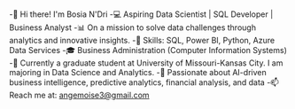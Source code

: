 -👋 Hi there! I'm Bosia N'Dri
-💻 Aspiring Data Scientist | SQL Developer | Business Analyst
-📊 On a mission to solve data challenges through analytics and innovative insights.
-🔧 Skills: SQL, Power BI, Python, Azure Data Services
-🎓 Business Administration (Computer Information Systems)
-🌱 Currently a graduate student at University of Missouri-Kansas City. I am majoring in Data Science and Analytics.
-🚀 Passionate about AI-driven business intelligence, predictive analytics, financial analysis, and data 
-📫 Reach me at: angemoise3@gmail.com

